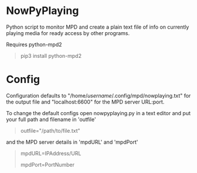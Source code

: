 # NowPyPlaying

Python script to monitor MPD and create a plain text file of info on currently playing media for ready access by other programs.

Requires python-mpd2

>pip3 install python-mpd2

# Config

Configuration defaults to "/home/*username*/.config/mpd/nowplaying.txt" for the output file and "localhost:6600" for the MPD server URL:port.

To change the default configs open nowpyplaying.py in a text editor and put your full path and filename in 'outfile'

>outfile="/path/to/file.txt"

and the MPD server details in 'mpdURL' and 'mpdPort'

>mpdURL=IPAddress/URL
>
>mpdPort=PortNumber